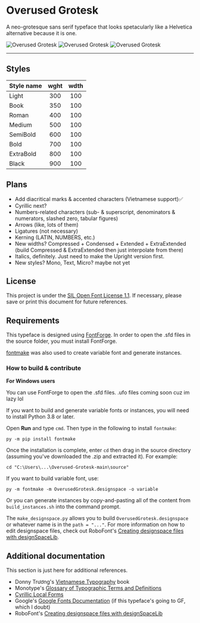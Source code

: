 # Overused Grotesk
A neo-grotesque sans serif typeface that looks spetacularly like a Helvetica alternative because it is one.

![Overused Grotesk](https://github.com/RandomMaerks/Overused-Grotesk/blob/main/documentation/image-3.png)
![Overused Grotesk](https://github.com/RandomMaerks/Overused-Grotesk/blob/main/documentation/image-4.png)
![Overused Grotesk](https://github.com/RandomMaerks/Overused-Grotesk/blob/main/documentation/image-5.png)

---
## Styles
| Style name | wght | wdth |
| --------- | :---: | :---: |
| Light | 300 | 100 |
| Book | 350 | 100 |
| Roman | 400 | 100 |
| Medium | 500 | 100 |
| SemiBold | 600 | 100 |
| Bold | 700 | 100 |
| ExtraBold | 800 | 100 |
| Black | 900 | 100 |

## Plans
- Add diacritical marks & accented characters (Vietnamese support)✅
- Cyrillic next?
- Numbers-related characters (sub- & superscript, denominators & numerators, slashed zero, tabular figures)
- Arrows (like, lots of them)
- Ligatures (not necessary)
- Kerning (LATIN, NUMBERS, etc.)
- New widths? Compressed + Condensed + Extended + ExtraExtended (build Compressed & ExtraExtended then just interpolate from there)
- Italics, definitely. Just need to make the Upright version first.
- New styles? Mono, Text, Micro? maybe not yet

## License
This project is under the [SIL Open Font License 1.1](https://github.com/RandomMaerks/Overused-Grotesk/blob/main/LICENSE.txt). If necessary, please save or print this document for future references.

## Requirements
This typeface is designed using [FontForge](https://github.com/fontforge/fontforge). In order to open the .sfd files in the source folder, you must install FontForge.

[fontmake](https://github.com/googlefonts/fontmake) was also used to create variable font and generate instances.

### How to build & contribute
**For Windows users**

You can use FontForge to open the .sfd files. .ufo files coming soon cuz im lazy lol

If you want to build and generate variable fonts or instances, you will need to install Python 3.8 or later.

Open **Run** and type `cmd`. Then type in the following to install `fontmake`:
```
py -m pip install fontmake
```

Once the installation is complete, enter `cd` then drag in the source directory (assuming you've downloaded the .zip and extracted it). For example:
```
cd "C:\Users\...\Overused-Grotesk-main\source"
```

If you want to build variable font, use:
```
py -m fontmake -m OverusedGrotesk.designspace -o variable
```

Or you can generate instances by copy-and-pasting all of the content from `build_instances.sh` into the command prompt.

The `make_designspace.py` allows you to build `OverusedGrotesk.designspace` or whatever name is in the `path = "..."`. For more information on how to edit designspace files, check out RoboFont's [Creating designspace files with designSpaceLib](https://robofont.com/documentation/tutorials/creating-designspace-files/#creating-designspace-files-with-designspacelib).

## Additional documentation
This section is just here for additional references.
- Donny Trương's [Vietnamese Typography](https://vietnamesetypography.com) book
- Monotype's [Glossary of Typographic Terms and Definitions](https://www.monotype.com/resources/z-typographic-terms)
- [Cyrillic Local Forms](https://localfonts.eu/typography-basics/fonts-the-importance-of-localisation/local-features/cyrillic-local-forms/)
- Google's [Google Fonts Documentation](https://googlefonts.github.io/gf-guide/) (if this typeface's going to GF, which I doubt)
- RoboFont's [Creating designspace files with designSpaceLib](https://robofont.com/documentation/tutorials/creating-designspace-files/#creating-designspace-files-with-designspacelib)

